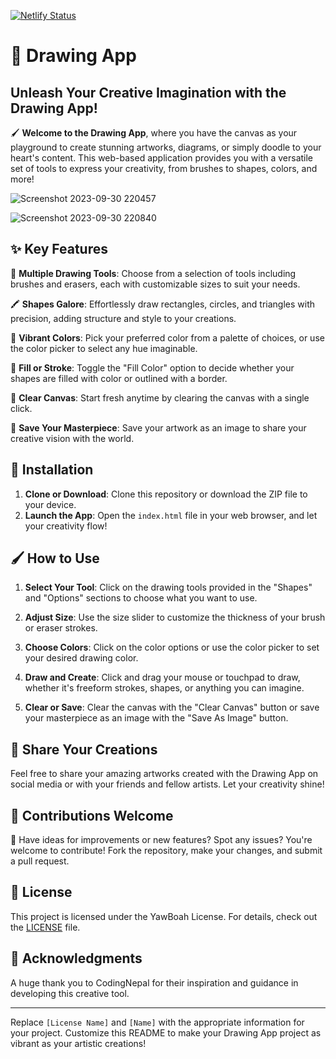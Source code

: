 [![Netlify Status](https://api.netlify.com/api/v1/badges/1f461627-6fec-40c2-83af-a938ae7758f3/deploy-status)](https://app.netlify.com/sites/letsdrawtogether/deploys)
# 🎨 Drawing App

## Unleash Your Creative Imagination with the Drawing App!

🖌️ **Welcome to the Drawing App**, where you have the canvas as your playground to create stunning artworks, diagrams, or simply doodle to your heart's content. This web-based application provides you with a versatile set of tools to express your creativity, from brushes to shapes, colors, and more!

![Screenshot 2023-09-30 220457](https://github.com/YawBoah/Drawing-App/assets/126890146/95f85239-c8f2-4c2e-adb9-c542138af052)

![Screenshot 2023-09-30 220840](https://github.com/YawBoah/Drawing-App/assets/126890146/1c6c1c4a-cbed-4a66-ac40-15a035b5bb34)

## ✨ Key Features

🎨 **Multiple Drawing Tools**: Choose from a selection of tools including brushes and erasers, each with customizable sizes to suit your needs.

🖍️ **Shapes Galore**: Effortlessly draw rectangles, circles, and triangles with precision, adding structure and style to your creations.

🌈 **Vibrant Colors**: Pick your preferred color from a palette of choices, or use the color picker to select any hue imaginable.

👀 **Fill or Stroke**: Toggle the "Fill Color" option to decide whether your shapes are filled with color or outlined with a border.

🎉 **Clear Canvas**: Start fresh anytime by clearing the canvas with a single click.

💾 **Save Your Masterpiece**: Save your artwork as an image to share your creative vision with the world.

## 🚀 Installation

1. **Clone or Download**: Clone this repository or download the ZIP file to your device.
2. **Launch the App**: Open the `index.html` file in your web browser, and let your creativity flow!

## 🖌️ How to Use

1. **Select Your Tool**: Click on the drawing tools provided in the "Shapes" and "Options" sections to choose what you want to use.

2. **Adjust Size**: Use the size slider to customize the thickness of your brush or eraser strokes.

3. **Choose Colors**: Click on the color options or use the color picker to set your desired drawing color.

4. **Draw and Create**: Click and drag your mouse or touchpad to draw, whether it's freeform strokes, shapes, or anything you can imagine.

5. **Clear or Save**: Clear the canvas with the "Clear Canvas" button or save your masterpiece as an image with the "Save As Image" button.

## 🎉 Share Your Creations

Feel free to share your amazing artworks created with the Drawing App on social media or with your friends and fellow artists. Let your creativity shine!

## 🤝 Contributions Welcome

🌟 Have ideas for improvements or new features? Spot any issues? You're welcome to contribute! Fork the repository, make your changes, and submit a pull request.

## 📜 License

This project is licensed under the YawBoah License. For details, check out the [LICENSE](LICENSE) file.

## 🙏 Acknowledgments

A huge thank you to CodingNepal for their inspiration and guidance in developing this creative tool.

---

Replace `[License Name]` and `[Name]` with the appropriate information for your project. Customize this README to make your Drawing App project as vibrant as your artistic creations!
